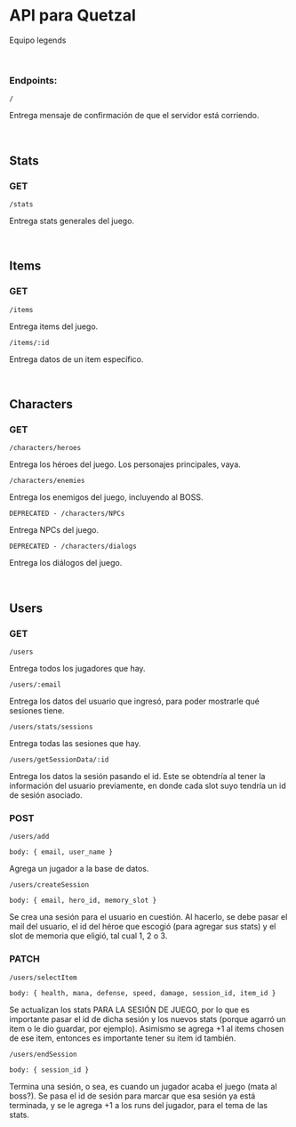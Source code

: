 # API para Quetzal

Equipo legends

<br>

### Endpoints:

`/`

Entrega mensaje de confirmación de que el servidor está corriendo.

<br>

## Stats

### GET

`/stats`

Entrega stats generales del juego.

<br>

## Items

### GET

`/items`

Entrega items del juego.

`/items/:id`

Entrega datos de un item específico.

<br>

## Characters

### GET

`/characters/heroes`

Entrega los héroes del juego. Los personajes principales, vaya.

`/characters/enemies`

Entrega los enemigos del juego, incluyendo al BOSS.

`DEPRECATED - /characters/NPCs`

Entrega NPCs del juego.

`DEPRECATED - /characters/dialogs`

Entrega los diálogos del juego.

<br>

## Users

### GET

`/users`

Entrega todos los jugadores que hay.

`/users/:email`

Entrega los datos del usuario que ingresó, para poder mostrarle qué sesiones
tiene.

`/users/stats/sessions`

Entrega todas las sesiones que hay.

`/users/getSessionData/:id`

Entrega los datos la sesión pasando el id. Este se obtendría al tener la
información del usuario previamente, en donde cada slot suyo tendría un id de
sesión asociado.

### POST

`/users/add`

`body: { email, user_name }`

Agrega un jugador a la base de datos.

`/users/createSession`

`body: { email, hero_id, memory_slot }`

Se crea una sesión para el usuario en cuestión. Al hacerlo, se debe pasar el
mail del usuario, el id del héroe que escogió (para agregar sus stats) y el slot
de memoria que eligió, tal cual 1, 2 o 3.

### PATCH

`/users/selectItem`

`body: { health, mana, defense, speed, damage, session_id, item_id }`

Se actualizan los stats PARA LA SESIÓN DE JUEGO, por lo que es importante pasar
el id de dicha sesión y los nuevos stats (porque agarró un item o le dio
guardar, por ejemplo). Asimismo se agrega +1 al items chosen de ese item,
entonces es importante tener su item id también.

`/users/endSession`

`body: { session_id }`

Termina una sesión, o sea, es cuando un jugador acaba el juego (mata al boss?).
Se pasa el id de sesión para marcar que esa sesión ya está terminada, y se le
agrega +1 a los runs del jugador, para el tema de las stats.

<br>
